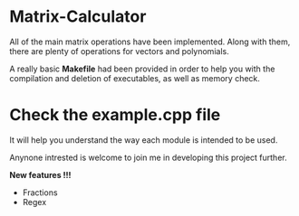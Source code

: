 # Matrix-Calculator

All of the main matrix operations have been implemented.
Along with them, there are plenty of operations for vectors and polynomials.

A really basic __Makefile__ had been provided in order to help you with the compilation and deletion of 
executables, as well as memory check.

# Check the example.cpp file
It will help you understand the way each module is intended to be used.

Anynone intrested is welcome to join me in developing this project further.

__New features !!!__
- Fractions
- Regex
